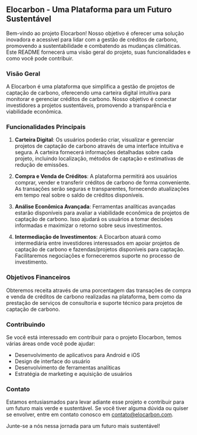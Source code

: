 ## Elocarbon - Uma Plataforma para um Futuro Sustentável

Bem-vindo ao projeto Elocarbon! Nosso objetivo é oferecer uma solução inovadora e acessível para lidar com a gestão de créditos de carbono, promovendo a sustentabilidade e combatendo as mudanças climáticas. Este README fornecerá uma visão geral do projeto, suas funcionalidades e como você pode contribuir.

### Visão Geral

A Elocarbon é uma plataforma que simplifica a gestão de projetos de captação de carbono, oferecendo uma carteira digital intuitiva para monitorar e gerenciar créditos de carbono. Nosso objetivo é conectar investidores a projetos sustentáveis, promovendo a transparência e viabilidade econômica.

### Funcionalidades Principais

1. **Carteira Digital**: Os usuários poderão criar, visualizar e gerenciar projetos de captação de carbono através de uma interface intuitiva e segura. A carteira fornecerá informações detalhadas sobre cada projeto, incluindo localização, métodos de captação e estimativas de redução de emissões.

2. **Compra e Venda de Créditos**: A plataforma permitirá aos usuários comprar, vender e transferir créditos de carbono de forma conveniente. As transações serão seguras e transparentes, fornecendo atualizações em tempo real sobre o saldo de créditos disponíveis.

3. **Análise Econômica Avançada**: Ferramentas analíticas avançadas estarão disponíveis para avaliar a viabilidade econômica de projetos de captação de carbono. Isso ajudará os usuários a tomar decisões informadas e maximizar o retorno sobre seus investimentos.

4. **Intermediação de Investimentos**: A Elocarbon atuará como intermediária entre investidores interessados em apoiar projetos de captação de carbono e fazendas/projetos disponíveis para captação. Facilitaremos negociações e forneceremos suporte no processo de investimento.

### Objetivos Financeiros

Obteremos receita através de uma porcentagem das transações de compra e venda de créditos de carbono realizadas na plataforma, bem como da prestação de serviços de consultoria e suporte técnico para projetos de captação de carbono.

### Contribuindo

Se você está interessado em contribuir para o projeto Elocarbon, temos várias áreas onde você pode ajudar:

- Desenvolvimento de aplicativos para Android e iOS
- Design de interface do usuário
- Desenvolvimento de ferramentas analíticas
- Estratégia de marketing e aquisição de usuários

### Contato

Estamos entusiasmados para levar adiante esse projeto e contribuir para um futuro mais verde e sustentável. Se você tiver alguma dúvida ou quiser se envolver, entre em contato conosco em [contato@elocarbon.com](mailto:contato@elocarbon.com).
  
Junte-se a nós nessa jornada para um futuro mais sustentável!



